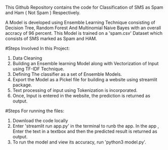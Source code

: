 This Github Repository contains the code for Classification of SMS as Spam and Ham ( Not Spam ) Respectively.

A Model is developed using Ensemble Learning Technique consisting of Decision Tree, Random Forest And Multinomial Naive Bayes with an overall accracy of 96 percent. This Model is trained on a 'spam.csv' Dataset which consists of SMS marked as Spam and HAM.

#Steps Involved In this Project:
1. Data Cleaning
2. Building an Ensemble learning Model along with Vectorization of Input using TF-IDF Technique.
3. Defining The classifier as a set of Ensemble Models.
4. Export the Model as a Pickel file for building a website using streamlit package.
5. Text processing of input using Tokenization is incorporated.
6. Once, Input is entered in the website, the prediction is returned as output.

#Steps For running the files:
1. Download the code locally
2. Enter 'streamlit run app.py' in the terminal to runb the app. In the app , Enter the text in a textbox and then the predicted result is returned as output.
3. To run the model and view its accuracy, run 'python3 model.py'.
